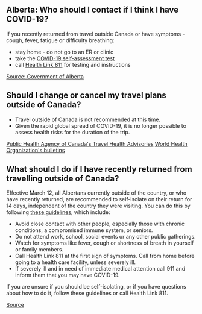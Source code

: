 ## Alberta: Who should I contact if I think I have COVID-19?

If you recently returned from travel outside Canada or have symptoms - cough, fever, fatigue or difficulty breathing:

- stay home - do not go to an ER or clinic
- take the [COVID-19 self-assessment test](https://myhealth.alberta.ca/Journey/COVID-19/Pages/COVID-Self-Assessment.aspx)
- call [Health Link 811](http://www.albertahealthservices.ca/assets/healthinfo/link/index.html) for testing and instructions

[Source: Government of Alberta](https://www.alberta.ca/coronavirus-info-for-albertans.aspx)

## Should I change or cancel my travel plans outside of Canada?

- Travel outside of Canada is not recommended at this time.
- Given the rapid global spread of COVID-19, it is no longer possible to assess health risks for the duration
  of the trip.

[Public Health Agency of Canada's Travel Health Advisories](https://travel.gc.ca/travelling/healthsafety/travel-health-notices)
[World Health Organization's bulletins](https://www.who.int/emergencies/diseases/novel-coronavirus2019/travel-advice)

## What should I do if I have recently returned from travelling outside of Canada?

Effective March 12, all Albertans currently outside of the country, or who have recently returned, are
recommended to self-isolate on their return for 14 days, independent of the country they were visiting.
You can do this by following [these guidelines](https://www.alberta.ca/assets/documents/health-selfisolation-information-sheet.pdf), which include:

- Avoid close contact with other people, especially those with chronic conditions, a compromised
  immune system, or seniors.
- Do not attend work, school, social events or any other public gatherings.
- Watch for symptoms like fever, cough or shortness of breath in yourself or family members.
- Call Health Link 811 at the first sign of symptoms. Call from home before going to a health care
  facility, unless severely ill.
- If severely ill and in need of immediate medical attention call 911 and inform them that you may
  have COVID-19.

If you are unsure if you should be self-isolating, or if you have questions about how to do it, follow these
guidelines or call Health Link 811.

[Source](https://www.albertahealthservices.ca/assets/info/ppih/if-ppih-ncov-2019-public-faq.pdf)

